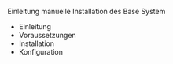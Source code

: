 Einleitung manuelle Installation des Base System

- Einleitung
- Voraussetzungen
- Installation
- Konfiguration